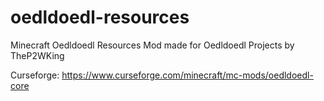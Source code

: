 # oedldoedl-resources
Minecraft Oedldoedl Resources Mod
made for Oedldoedl Projects
by TheP2WKing

Curseforge: https://www.curseforge.com/minecraft/mc-mods/oedldoedl-core
